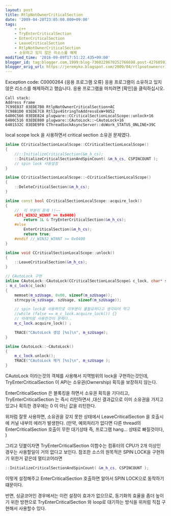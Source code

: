 ```yaml
---
layout: post
title: RtlpNotOwnerCriticalSection
date: '2009-04-28T23:05:00.000+09:00'
tags:
    - c++
    - TryEnterCriticalSection
    - EnterCriticalSection
    - LeaveCriticalSection
    - RtlpNotOwnerCriticalSection
    - 소유하고 있지 않은 리소스를 해제
modified_time: '2016-09-09T17:51:22.435+09:00'
blogger_id: tag:blogger.com,1999:blog-7360229670252766698.post-4276059339158765637
blogger_orig_url: https://jeremyko.blogspot.com/2009/04/rtlpnotownercriticalsection.html
---
```


Exception code: C0000264 {응용 프로그램 오류}
응용 프로그램이 소유하고 있지 않은 리소스를 해제하려고 했습니다. 응용 프로그램을 마치려면 [확인]을 클릭하십시오.

    Call stack:
    Address Frame
    7C99E837 03EDE7B0 RtlpNotOwnerCriticalSection+AC
    7C98B1D0 03EDE7C8 RtlIpv4StringToAddressExW+9852
    6400C566 03EDE824 plugware::CCriticalSectionLocalScope::unlock+16
    6400C516 03EDE880 plugware::CAutoLock::~CAutoLock+16
    6401532C 03EDE9F0 CThreadSockAsyncServer::doWork_STATUS_ONLINE+39C

local scope lock 을 사용하면서 critical section 소유권 문제였다.

```cpp
inline CCriticalSectionLocalScope::CCriticalSectionLocalScope()
{
    //::InitializeCriticalSection(&m_h_cs);
    ::InitializeCriticalSectionAndSpinCount( &m_h_cs, CSPINCOUNT );
    // spin lock 사용설정
}

inline CCriticalSectionLocalScope::~CCriticalSectionLocalScope()
{
    ::DeleteCriticalSection(&m_h_cs);
}

inline const bool CCriticalSectionLocalScope::acquire_lock()
{
    //  이 부분이 문제 !!~~
    #if(_WIN32_WINNT >= 0x0400)
        return 1L & TryEnterCriticalSection(&m_h_cs);
    #else
        EnterCriticalSection(&m_h_cs);
        return true;
    #endif //_WIN32_WINNT >= 0x0400
}

inline void CCriticalSectionLocalScope::unlock()
{
    ::LeaveCriticalSection(&m_h_cs);
}

// CAutoLock 구현
inline CAutoLock::CAutoLock(CCriticalSectionLocalScope& c_lock, char* szUsage )
: m_c_lock(c_lock)
{
    memset(m_szUsage, 0x00, sizeof(m_szUsage));
    strncpy(m_szUsage, szUsage, sizeof(m_szUsage));

    // spin lock을 사용하므로 이부분이 불필요하다고 생각되어 막고
    //while (false == m_c_lock.acquire_lock()) {}
    // 아래처럼 사용한것이 문제다..
    m_c_lock.acquire_lock() ;

    TRACE("CAutoLock 생성 [%s]\n", m_szUsage);
}

inline CAutoLock::~CAutoLock()
{
    m_c_lock.unlock();
    TRACE("CAutoLock 제거 [%s]\n", m_szUsage );
}
```

CAutoLock 이라는것의 객체를 사용해서 지역범위의 lock을 구현하는것인데, TryEnterCriticalSection 이 API는 소유권(Ownership) 획득을 보장하지 않는다.

EnterCriticalSection 은 블록킹을 하면서 소유권 획득을 기다리고, TryEnterCriticalSection 는 즉시 리턴하면서 ,대신 결과값으로 이미 소유권을 가지고 있고나 획득한 경우에는 0 이 아닌 값을 리턴한다.

위처럼 잘못 사용하면, 소유권을 갖지 못한 상태에서 LeaveCriticalSection 을 호출시에 커널 내부의 에러가 발생한다.
(만약, 예외처리가 없다면 다른 thread의 EnterCriticalSection 호출이 무한 대기상태 즉, 프로그램 hang... 상태로 빠질것이다, )

그리고 덧붙이자면 TryEnterCriticalSection 이함수는 컴퓨터의 CPU가 2개 이상인 경우는 사용할일이 거의 없다고 보인다. 참조한 소스의 원목적은 SPIN LOCK을 구현하기 위한거 같은데 멀티코어라면

```cpp
::InitializeCriticalSectionAndSpinCount( &m_h_cs, CSPINCOUNT );
```

이렇게 설정해주고 EnterCriticalSection 호출하면 알아서 SPIN LOCK으로 동작하기 떄문이다.

반면, 싱글코어인 경우에서는 이런 설정이 효과가 없으므로, 동기화의 효율을 좀더 높이기 위한 방편으로 TryEnterCriticalSection 와 loop로 대기하는 방식을 위처럼 직접 구현해서 사용할수 있다.
